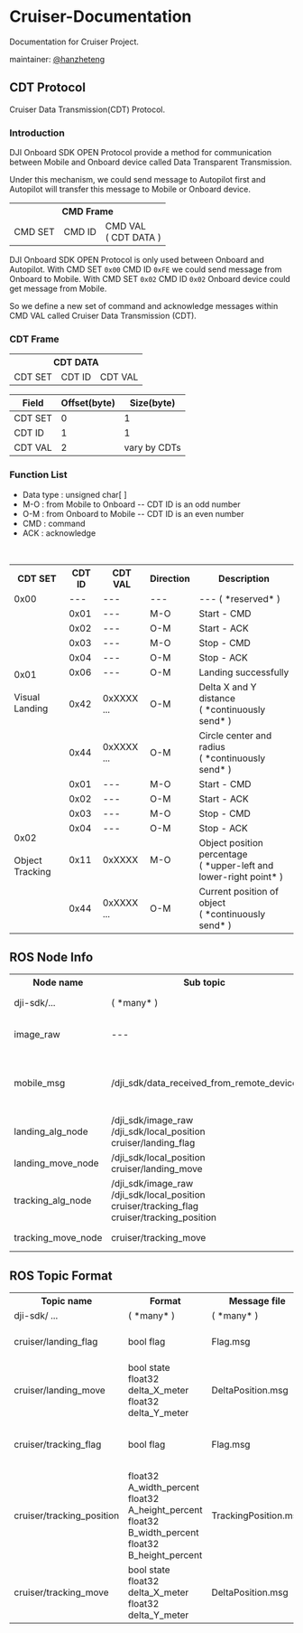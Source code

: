 # Cruiser-Documentation
Documentation for Cruiser Project.

maintainer: [@hanzheteng](https://github.com/hanzheteng)
## CDT Protocol
Cruiser Data Transmission(CDT) Protocol.
### Introduction
DJI Onboard SDK OPEN Protocol provide a method for communication between Mobile and Onboard device called Data Transparent Transmission.

Under this mechanism, we could send message to Autopilot first and Autopilot will transfer this message to Mobile or Onboard device.

<table align="center">
  <tr>
    <th colspan=3>CMD Frame</th>
  </tr>
  <tr>
    <td>CMD SET</td>
    <td>CMD ID</td>
    <td>CMD VAL<br>( CDT DATA )</td>
  </tr>
</table>

DJI Onboard SDK OPEN Protocol is only used between Onboard and Autopilot. With CMD SET `0x00` CMD ID `0xFE` we could send message from Onboard to Mobile. With CMD SET `0x02` CMD ID `0x02` Onboard device could get message from Mobile.

So we define a new set of command and acknowledge messages within CMD VAL called Cruiser Data Transmission (CDT).

### CDT Frame
<table>
  <tr>
    <th colspan=3>CDT DATA</th>
  </tr>
  <tr>
    <td>CDT SET</td>
    <td>CDT ID</td>
    <td>CDT VAL</td>
  </tr>
</table>

| Field   | Offset(byte) | Size(byte)   |
| ------  | ------------ | ------------ |
| CDT SET | 0            | 1            |
| CDT ID  | 1            | 1            |
| CDT VAL | 2            | vary by CDTs |

### Function List
- Data type : unsigned char[ ]
- M-O : from Mobile to Onboard -- CDT ID is an odd number
- O-M : from Onboard to Mobile -- CDT ID is an even number
- CMD : command
- ACK : acknowledge
<table>
  <tr>
    <th>CDT SET</th>
    <th>CDT ID</th>
    <th>CDT VAL</th>
    <th>Direction</th>
    <th>Description</th>
  </tr>
  <tr>
    <td> 0x00 </td>
    <td> --- </td>
    <td> --- </td>
    <td> --- </td>
    <td> --- ( *reserved* ) </td>
  </tr>

 <!-------SET 0x01-------->
  <tr>
    <td rowspan=7> 0x01
      <br> <br> Visual Landing </td>
    <td> 0x01 </td>
    <td> --- </td>
    <td> M-O </td>
    <td> Start - CMD </td>
  </tr>
  <tr>
    <!--SET 0x01-->
    <td> 0x02 </td>
    <td> --- </td>
    <td> O-M </td>
    <td> Start - ACK </td>
  </tr>
  <tr>
    <!--SET 0x01-->
    <td> 0x03 </td>
    <td> --- </td>
    <td> M-O </td>
    <td> Stop - CMD </td>
  </tr>
  <tr>
    <!--SET 0x01-->
    <td> 0x04 </td>
    <td> --- </td>
    <td> O-M </td>
    <td> Stop - ACK </td>
  </tr>
  <tr>
    <!--SET 0x01-->
    <td> 0x06 </td>
    <td> --- </td>
    <td> O-M </td>
    <td> Landing successfully </td>
  </tr>
  <tr>
    <!--SET 0x01-->
    <td> 0x42 </td>
    <td> 0xXXXX ... </td>
    <td> O-M </td>
    <td> Delta X and Y distance <br>( *continuously send* )</td>
  </tr>
  <tr>
    <!--SET 0x01-->
    <td> 0x44 </td>
    <td> 0xXXXX ... </td>
    <td> O-M </td>
    <td> Circle center and radius <br>( *continuously send* )</td>
  </tr>

  <!-------SET 0x02------->
  <tr>
    <td rowspan=6> 0x02
      <br> <br> Object Tracking </td>
    <td> 0x01 </td>
    <td> --- </td>
    <td> M-O </td>
    <td> Start - CMD </td>
  </tr>
  <tr>
    <!--SET 0x02-->
    <td> 0x02 </td>
    <td> --- </td>
    <td> O-M </td>
    <td> Start - ACK </td>
  </tr>
  <tr>
    <!--SET 0x02-->
    <td> 0x03 </td>
    <td> --- </td>
    <td> M-O </td>
    <td> Stop - CMD </td>
  </tr>
  <tr>
    <!--SET 0x02-->
    <td> 0x04 </td>
    <td> --- </td>
    <td> O-M </td>
    <td> Stop - ACK </td>
  </tr>
  <tr>
    <!--SET 0x02-->
    <td> 0x11 </td>
    <td> 0xXXXX </td>
    <td> M-O </td>
    <td> Object position percentage <br> ( *upper-left and lower-right point* ) </td>
  </tr>
  <tr>
    <!--SET 0x02-->
    <td> 0x44 </td>
    <td> 0xXXXX ... </td>
    <td> O-M </td>
    <td> Current position of object <br>( *continuously send* )</td>
  </tr>
</table>


## ROS Node Info
<table>
  <tr>
    <th> Node name </th>
    <th> Sub topic </th>
    <th> Pub topic </th>
    <th> Description </th>
    <th> Collaborators </th>
  </tr>
  <tr>
    <td> dji-sdk/... </td>
    <td> ( *many* ) </td>
    <td> ( *many* )
      <br> /dji_sdk/local_position </td>
    <td> Official SDK </td>
    <td> DJI </td>
  </tr>
  <tr>
    <td> image_raw </td>
    <td> --- </td>
    <td> /dji_sdk/image_raw
      <br> /dji_sdk/camera_info </td>
    <td> Get cam image and pub </td>
    <td> DJI
      <br> @ShoupingShan </td>
  </tr>
  <tr>
    <td> mobile_msg </td>
    <td> /dji_sdk/data_received_from_remote_device </td>
    <td> cruiser/landing_flag
      <br> cruiser/tracking_flag
      <br> cruiser/tracking_position </td>
    <td> Read message from Mobile and pub </td>
    <td> @Cuijie12358 </td>
  </tr>

  <!-- Landing Mission -->
  <tr>
    <td> landing_alg_node </td>
    <td> /dji_sdk/image_raw
      <br> /dji_sdk/local_position
      <br> cruiser/landing_flag </td>
    <td> cruiser/landing_move </td>
    <td> Hough circle detection </td>
    <td> @ShoupingShan
      <br> @hanzheteng </td>
  </tr>
  <tr>
    <td> landing_move_node </td>
    <td> /dji_sdk/local_position
      <br> cruiser/landing_move </td>
    <td> --- </td>
    <td> Movement control </td>
    <td> @Cuijie12358 </td>
  </tr>

  <!-- Tracking Mission -->
  <tr>
    <td> tracking_alg_node </td>
    <td> /dji_sdk/image_raw
      <br> /dji_sdk/local_position
      <br> cruiser/tracking_flag
      <br> cruiser/tracking_position </td>
    <td> cruiser/tracking_move </td>
    <td> Object tracking algorithm </td>
    <td> @ShoupingShan
      <br> @hanzheteng </td>
  </tr>
  <tr>
    <td> tracking_move_node </td>
    <td> cruiser/tracking_move </td>
    <td> --- </td>
    <td> Movement control </td>
    <td> @Cuijie12358 </td>
  </tr>
</table>

## ROS Topic Format
<table>
  <tr>
    <th> Topic name </th>
    <th> Format </th>
    <th> Message file </th>
    <th> Description </th>
  </tr>
  <tr>
    <td> dji-sdk/ ... </td>
    <td> ( *many* ) </td>
    <td> ( *many* ) </td>
    <td> Official SDK </td>
  </tr>

  <!-- Landing Mission -->
  <tr>
    <td> cruiser/landing_flag </td>
    <td> bool flag </td>
    <td> Flag.msg </td>
    <td> Start or stop landing flag </td>
  </tr>
  <tr>
    <td> cruiser/landing_move </td>
    <td> bool state
      <br> float32 delta_X_meter
      <br> float32 delta_Y_meter </td>
    <td> DeltaPosition.msg </td>
    <td> Delta X and Y distance in ground coordinate system </td>
  </tr>

  <!-- Tracking Mission -->
  <tr>
    <td> cruiser/tracking_flag </td>
    <td> bool flag </td>
    <td> Flag.msg </td>
    <td> Start or stop tracking flag </td>
  </tr>
  <tr>
    <td> cruiser/tracking_position </td>
    <td> float32 A_width_percent
      <br> float32 A_height_percent
      <br> float32 B_width_percent
      <br> float32 B_height_percent </td>
    <td> TrackingPosition.msg </td>
    <td> Point position in percentage </td>
  </tr>
  <tr>
    <td> cruiser/tracking_move </td>
    <td> bool state
      <br> float32 delta_X_meter
      <br> float32 delta_Y_meter </td>
    <td> DeltaPosition.msg </td>
    <td> Delta X and Y distance in ground coordinate system </td>
  </tr>
</table>
